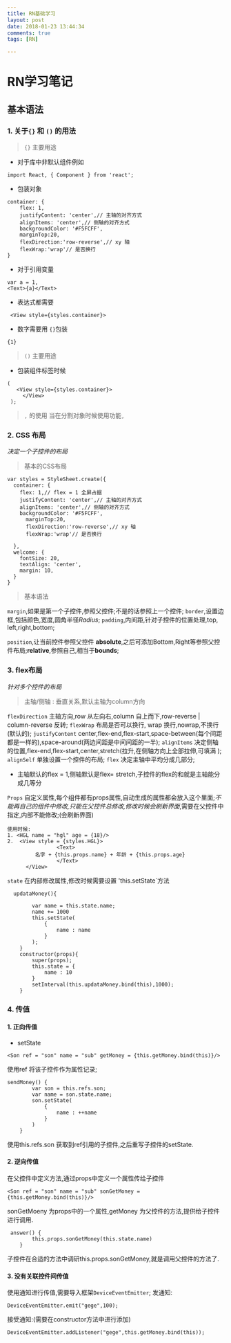 ```yaml
---
title: RN基础学习
layout: post
date: 2018-01-23 13:44:34
comments: true
tags: [RN]

---
```


# RN学习笔记
## 基本语法
### 1. 关于`{}` 和 `()` 的用法
  > `{}`  主要用途
  
* 对于库中非默认组件例如
  
```
import React, { Component } from 'react';
```
* 包装对象

```
container: {
    flex: 1,
    justifyContent: 'center',// 主轴的对齐方式
    alignItems: 'center',// 侧轴的对齐方式
    backgroundColor: '#F5FCFF',
    marginTop:20,
    flexDirection:'row-reverse',// xy 轴
    flexWrap:'wrap'// 是否换行
}
```
* 对于引用变量

```
var a = 1,
<Text>{a}</Text>

```

* 表达式都需要

```
 <View style={styles.container}>
```

* 数字需要用 `{}`包装

```
{1}
```

> `()` 主要用途
	
* 包装组件标签时候
	
```
(
   <View style={styles.container}>
     </View>
 );
```

> `,` 的使用
当在分割对象时候使用功能`,`

### 2. CSS 布局 
*决定一个子控件的布局*
> 基本的CSS布局

```
var styles = StyleSheet.create({
  container: {
    flex: 1,// flex = 1 全屏占据
    justifyContent: 'center',// 主轴的对齐方式
    alignItems: 'center',// 侧轴的对齐方式
    backgroundColor: '#F5FCFF',
      marginTop:20,
      flexDirection:'row-reverse',// xy 轴
      flexWrap:'wrap'// 是否换行

  },
  welcome: {
    fontSize: 20,
    textAlign: 'center',
    margin: 10,
  }
}
```
> 基本语法

`margin`,如果是第一个子控件,参照父控件;不是的话参照上一个控件;
`border`,设置边框,包括颜色,宽度,圆角半径*Radius*;
`padding`,内间距,针对子控件的位置处理,top, left,right,bottom;

`position`,让当前控件参照父控件 **absolute**,之后可添加Bottom,Right等参照父控件布局;**relative**,参照自己,相当于**bounds**;

### 3. flex布局
*针对多个控件的布局*
> 主轴/侧轴 : 垂直关系,默认主轴为column方向

`flexDirection` 主轴方向,row 从左向右,column 自上而下,row-reverse | column-reverse 反转;
`flexWrap` 布局是否可以换行, wrap 换行,nowrap,不换行(默认的);
`justifyContent` center,flex-end,flex-start,space-between(每个间距都是一样的),space-around(两边间距是中间间距的一半);
`alignItems` 决定侧轴的位置,flex-end,flex-start,center,stretch(拉升,在侧轴方向上全部拉伸,可填满 );
`alignSelf` 单独设置一个控件的布局;
`flex` 决定主轴中平均分成几部分;

* 主轴默认的flex = 1,侧轴默认是flex= stretch,子控件的flex的和就是主轴能分成几等分

`Props` 自定义属性,每个组件都有props属性,自动生成的属性都会放入这个里面;*不能再自己的组件中修改,只能在父控件总修改,修改时候会刷新界面*,需要在父控件中指定,内部不能修改;(会刷新界面)

```
使用时候:
1. <HGL name = "hgl" age = {18}/>
2. 	<View style = {styles.HGL}>
                <Text>
		 名字 + {this.props.name} + 年龄 + {this.props.age}
                </Text>
      </View>
```
`state` 在内部修改属性,修改时候需要设置 'this.setState`方法

```
  updataMoney(){

        var name = this.state.name;
        name += 1000
        this.setState(
            {
                name : name
            }
        );
    }
    constructor(props){
        super(props);
        this.state = {
            name : 10
        }
        setInterval(this.updataMoney.bind(this),1000);
    }
```

### 4. 传值
#### 1. 正向传值
 - setState
 
```
<Son ref = "son" name = "sub" getMoney = {this.getMoney.bind(this)}/>
```
使用ref 将该子控件作为属性记录;

``` 
sendMoney() {
        var son = this.refs.son;
        var name = son.state.name;
        son.setState(
            {
                name : ++name
            }
        )
    }
```
使用this.refs.son 获取到ref引用的子控件,之后重写子控件的setState.

#### 2. 逆向传值
在父控件中定义方法,通过props中定义一个属性传给子控件

```
<Son ref = "son" name = "sub" sonGetMoney = {this.getMoney.bind(this)}/>
```
sonGetMoeny 为props中的一个属性,getMoney 为父控件的方法,提供给子控件进行调用.

```
 answer() {
        this.props.sonGetMoney(this.state.name)
    }
```
子控件在合适的方法中调研this.props.sonGetMoney,就是调用父控件的方法了.
#### 3. 没有关联控件间传值
使用通知进行传值,需要导入框架`DeviceEventEmitter`;
发通知:

```
DeviceEventEmitter.emit("gege",100);
```

接受通知:(需要在constructor方法中进行添加)

```
DeviceEventEmitter.addListener("gege",this.getMoney.bind(this));
```








 
 





	
	
	
	
	
	


		


